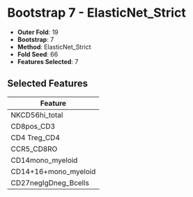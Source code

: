 # Bootstrap 7 - ElasticNet_Strict

- **Outer Fold**: 19
- **Bootstrap**: 7
- **Method**: ElasticNet_Strict
- **Fold Seed**: 66
- **Features Selected**: 7

## Selected Features

| Feature |
|---------|
| NKCD56hi_total |
| CD8pos_CD3 |
| CD4 Treg_CD4 |
| CCR5_CD8RO |
| CD14mono_myeloid |
| CD14+16+mono_myeloid |
| CD27negIgDneg_Bcells |
